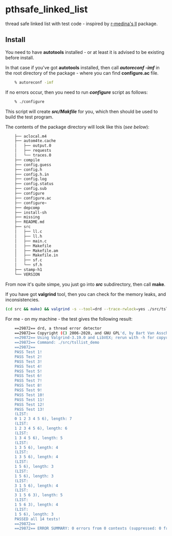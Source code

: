 # pthsafe_linked_list
thread safe linked list with test code - inspired by [r-medina's ll](https://github.com/r-medina/ll) package.

## Install

You need to have **autotools** installed - or at least it is advised to be existing before install.

In that case if you've got **autotools** installed, then call ***autoreconf -imf*** in the root directory of the package - where you can find **configure.ac** file.

```bash
    % autoreconf -imf
```

If no errors occur, then you need to run ***configure*** script as follows:

```bash
    % ./configure
```

This script will create ***src/Makfile*** for you, which then should be used to build the test program.

The contents of the package directory will look like this (*see below*):

```bash
    ├── aclocal.m4
    ├── autom4te.cache
    │   ├── output.0
    │   ├── requests
    │   └── traces.0
    ├── compile
    ├── config.guess
    ├── config.h
    ├── config.h.in
    ├── config.log
    ├── config.status
    ├── config.sub
    ├── configure
    ├── configure.ac
    ├── configure~
    ├── depcomp
    ├── install-sh
    ├── missing
    ├── README.md
    ├── src
    │   ├── ll.c
    │   ├── ll.h
    │   ├── main.c
    │   ├── Makefile
    │   ├── Makefile.am
    │   ├── Makefile.in
    │   ├── sf.c
    │   └── sf.h
    ├── stamp-h1
    └── VERSION
```

From now it's quite simpe, you just go into ***src*** subdirectory, then call **make**.

If you have got **valgrind** tool, then you can check for the memory leaks, and inconsistencies.

```bash
(cd src && make) && valgrind -s --tool=drd --trace-rwlock=yes ./src/tsllist_demo && (cd src/ && make clean)
```

For me - on my machine - the test gives the following result:

```bash
    ==29872== drd, a thread error detector
    ==29872== Copyright (C) 2006-2020, and GNU GPL'd, by Bart Van Assche.
    ==29872== Using Valgrind-3.19.0 and LibVEX; rerun with -h for copyright info
    ==29872== Command: ./src/tsllist_demo
    ==29872== 
    PASS Test 1!
    PASS Test 2!
    PASS Test 3!
    PASS Test 4!
    PASS Test 5!
    PASS Test 6!
    PASS Test 7!
    PASS Test 8!
    PASS Test 9!
    PASS Test 10!
    PASS Test 11!
    PASS Test 12!
    PASS Test 13!
    (LIST:
    0 1 2 3 4 5 6), length: 7
    (LIST:
    1 2 3 4 5 6), length: 6
    (LIST:
    1 3 4 5 6), length: 5
    (LIST:
    1 3 5 6), length: 4
    (LIST:
    1 3 5 6), length: 4
    (LIST:
    1 5 6), length: 3
    (LIST:
    1 5 6), length: 3
    (LIST:
    3 1 5 6), length: 4
    (LIST:
    3 1 5 6 3), length: 5
    (LIST:
    1 5 6 3), length: 4
    (LIST:
    1 5 6), length: 3
    PASSED all 14 tests!
    ==29872== 
    ==29872== ERROR SUMMARY: 0 errors from 0 contexts (suppressed: 0 from 0)
```